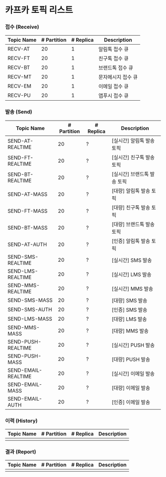# 카프카 토픽 리스트

### 접수 (Receive)
| Topic Name       | # Partition | # Replica | Description               |
| ---------------- | ----------- | --------- | ------------------------- |
| RECV-AT          | 20          | 1         | 알림톡 접수 큐            |
| RECV-FT          | 20          | 1         | 친구톡 접수 큐            |
| RECV-BT          | 20          | 1         | 브랜드톡 접수 큐          |
| RECV-MT          | 20          | 1         | 문자메시지 접수 큐        |
| RECV-EM          | 20          | 1         | 이메일 접수 큐            |
| RECV-PU          | 20          | 1         | 앱푸시 접수 큐            |


### 발송 (Send)
| Topic Name          | # Partition | # Replica | Description                 |
| ------------------- | ----------- | --------- | --------------------------- |
| SEND-AT-REALTIME    | 20          | ?         | [실시간] 알림톡 발송 토픽   |
| SEND-FT-REALTIME    | 20          | ?         | [실시간] 친구톡 발송 토픽   |
| SEND-BT-REALTIME    | 20          | ?         | [실시간] 브랜드톡 발송 토픽 |
| SEND-AT-MASS        | 20          | ?         | [대량] 알림톡 발송 토픽     |
| SEND-FT-MASS        | 20          | ?         | [대량] 친구톡 발송 토픽     |
| SEND-BT-MASS        | 20          | ?         | [대량] 브랜드톡 발송 토픽   |
| SEND-AT-AUTH        | 20          | ?         | [인증] 알림톡 발송 토픽     |
| SEND-SMS-REALTIME   | 20          | ?         | [실시간] SMS 발송           |
| SEND-LMS-REALTIME   | 20          | ?         | [실시간] LMS 발송           |
| SEND-MMS-REALTIME   | 20          | ?         | [실시간] MMS 발송           |
| SEND-SMS-MASS       | 20          | ?         | [대량] SMS 발송             |
| SEND-SMS-AUTH       | 20          | ?         | [인증] SMS 발송             |
| SEND-LMS-MASS       | 20          | ?         | [대량] LMS 발송             |
| SEND-MMS-MASS       | 20          | ?         | [대량] MMS 발송             |
| SEND-PUSH-REALTIME  | 20          | ?         | [실시간] PUSH 발송          |
| SEND-PUSH-MASS      | 20          | ?         | [대량] PUSH 발송            |
| SEND-EMAIL-REALTIME | 20          | ?         | [실시간] 이메일 발송        |
| SEND-EMAIL-MASS     | 20          | ?         | [대량] 이메일 발송          |
| SEND-EMAIL-AUTH     | 20          | ?         | [인증] 이메일 발송          |



### 이력 (History)
| Topic Name       | # Partition | # Replica | Description               |
| ---------------- | ----------- | --------- | ------------------------- |
| |           |         |      |

### 결과 (Report)

| Topic Name       | # Partition | # Replica | Description               |
| ---------------- | ----------- | --------- | ------------------------- |
| |           |         |      |
